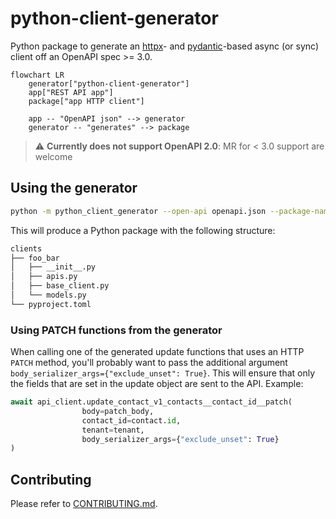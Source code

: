 # python-client-generator

Python package to generate an [httpx](https://github.com/encode/httpx)- and
[pydantic](https://github.com/pydantic/pydantic)-based async (or sync) 
client off an OpenAPI spec >= 3.0.

```mermaid
flowchart LR
    generator["python-client-generator"]
    app["REST API app"]
    package["app HTTP client"]

    app -- "OpenAPI json" --> generator
    generator -- "generates" --> package
```

> :warning: **Currently does not support OpenAPI 2.0**: MR for < 3.0 support are welcome

## Using the generator

```bash
python -m python_client_generator --open-api openapi.json --package-name foo_bar --project-name foo-bar --outdir clients
```

This will produce a Python package with the following structure:
```bash
clients
├── foo_bar
│   ├── __init__.py
│   ├── apis.py
│   ├── base_client.py
│   └── models.py
└── pyproject.toml
```

### Using PATCH functions from the generator

When calling one of the generated update functions that uses an HTTP `PATCH` method, you'll
probably want to pass the additional argument `body_serializer_args={"exclude_unset": True}`. This
will ensure that only the fields that are set in the update object are sent to the API. Example:

```python
await api_client.update_contact_v1_contacts__contact_id__patch(
                body=patch_body,
                contact_id=contact.id,
                tenant=tenant,
                body_serializer_args={"exclude_unset": True}
)
```


## Contributing
Please refer to [CONTRIBUTING.md](.github/CONTRIBUTING.md).
